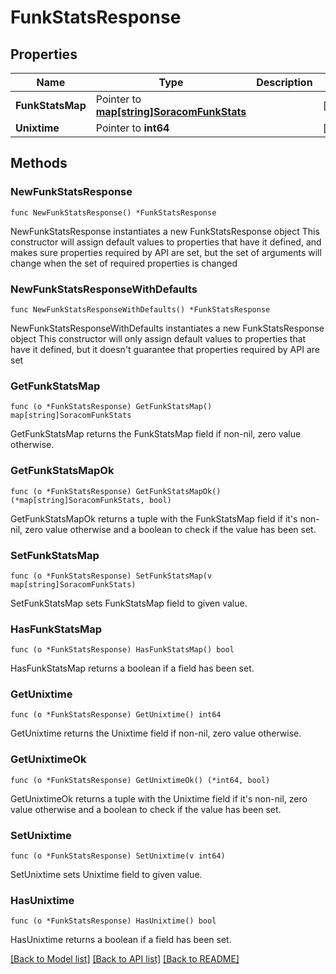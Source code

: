 # FunkStatsResponse

## Properties

Name | Type | Description | Notes
------------ | ------------- | ------------- | -------------
**FunkStatsMap** | Pointer to [**map[string]SoracomFunkStats**](SoracomFunkStats.md) |  | [optional] 
**Unixtime** | Pointer to **int64** |  | [optional] 

## Methods

### NewFunkStatsResponse

`func NewFunkStatsResponse() *FunkStatsResponse`

NewFunkStatsResponse instantiates a new FunkStatsResponse object
This constructor will assign default values to properties that have it defined,
and makes sure properties required by API are set, but the set of arguments
will change when the set of required properties is changed

### NewFunkStatsResponseWithDefaults

`func NewFunkStatsResponseWithDefaults() *FunkStatsResponse`

NewFunkStatsResponseWithDefaults instantiates a new FunkStatsResponse object
This constructor will only assign default values to properties that have it defined,
but it doesn't guarantee that properties required by API are set

### GetFunkStatsMap

`func (o *FunkStatsResponse) GetFunkStatsMap() map[string]SoracomFunkStats`

GetFunkStatsMap returns the FunkStatsMap field if non-nil, zero value otherwise.

### GetFunkStatsMapOk

`func (o *FunkStatsResponse) GetFunkStatsMapOk() (*map[string]SoracomFunkStats, bool)`

GetFunkStatsMapOk returns a tuple with the FunkStatsMap field if it's non-nil, zero value otherwise
and a boolean to check if the value has been set.

### SetFunkStatsMap

`func (o *FunkStatsResponse) SetFunkStatsMap(v map[string]SoracomFunkStats)`

SetFunkStatsMap sets FunkStatsMap field to given value.

### HasFunkStatsMap

`func (o *FunkStatsResponse) HasFunkStatsMap() bool`

HasFunkStatsMap returns a boolean if a field has been set.

### GetUnixtime

`func (o *FunkStatsResponse) GetUnixtime() int64`

GetUnixtime returns the Unixtime field if non-nil, zero value otherwise.

### GetUnixtimeOk

`func (o *FunkStatsResponse) GetUnixtimeOk() (*int64, bool)`

GetUnixtimeOk returns a tuple with the Unixtime field if it's non-nil, zero value otherwise
and a boolean to check if the value has been set.

### SetUnixtime

`func (o *FunkStatsResponse) SetUnixtime(v int64)`

SetUnixtime sets Unixtime field to given value.

### HasUnixtime

`func (o *FunkStatsResponse) HasUnixtime() bool`

HasUnixtime returns a boolean if a field has been set.


[[Back to Model list]](../README.md#documentation-for-models) [[Back to API list]](../README.md#documentation-for-api-endpoints) [[Back to README]](../README.md)


